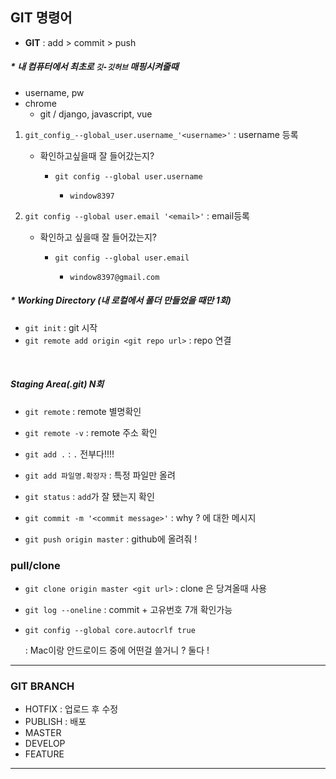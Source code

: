 ## GIT 명령어

- **GIT** : add > commit > push



##### * 내 컴퓨터에서 최초로 `깃-깃허브` 매핑시켜줄때

* username, pw
* chrome
  * git / django, javascript, vue 

1. `git_config_--global_user.username_'<username>'` : username 등록

   * 확인하고싶을때 잘 들어갔는지?

     * `git config --global user.username`

       * ```
         window8397
         ```

2. `git config --global user.email '<email>'` : email등록

   * 확인하고 싶을때 잘 들어갔는지?

     * `git config --global user.email`

       * ```
         window8397@gmail.com
         ```



##### * Working Directory (내 로컬에서 폴더 만들었을 때만 ***1회***) 

* `git init` : git 시작
* `git remote add origin <git repo url>` : repo 연결

​	

##### Staging Area(.git) ***N회***

* `git remote`  : remote 별명확인
* `git remote -v` : remote 주소 확인

* `git add .` : `.` 전부다!!!! 
* `git add 파일명.확장자` : 특정 파일만 올려
* `git status` :  `add`가 잘 됐는지 확인
* `git commit -m '<commit message>'` :  why ? 에 대한 메시지
* `git push origin master` : github에 올려줘 !



### pull/clone

* `git clone origin master <git url>` : clone 은 당겨올때 사용



- `git log --oneline` : commit + 고유번호 7개 확인가능

- `git config --global core.autocrlf true` 

  : Mac이랑 안드로이드 중에 어떤걸 쓸거니 ? 둘다 !

  

---



### GIT BRANCH

- HOTFIX : 업로드 후 수정
- PUBLISH : 배포
- MASTER 
- DEVELOP
- FEATURE





---

